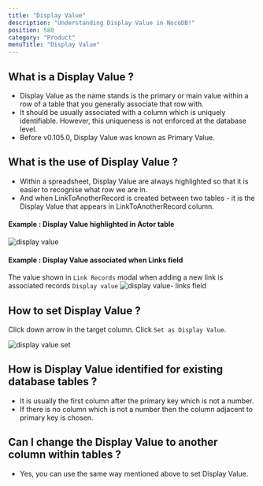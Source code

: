 ```yaml
---
title: "Display Value"
description: "Understanding Display Value in NocoDB!"
position: 580
category: "Product"
menuTitle: "Display Value"
---
```


## What is a Display Value ?

- Display Value as the name stands is the primary or main value within a row of a table that you generally associate that row with.
- It should be usually associated with a column which is uniquely identifiable. However, this uniqueness is not enforced at the database level.
- Before v0.105.0, Display Value was known as Primary Value.

## What is the use of Display Value ?
- Within a spreadsheet, Display Value are always highlighted so that it is easier to recognise what row we are in.
- And when LinkToAnotherRecord is created between two tables - it is the Display Value that appears in LinkToAnotherRecord column. 

#### Example : Display Value highlighted in Actor table
  
![display value](https://github.com/nocodb/nocodb/assets/86527202/f3773b9b-cd0e-411c-843f-9e37796a6600)

#### Example : Display Value associated when Links field

The value shown in `Link Records` modal when adding a new link is associated records `Display value`
![display value- links field](https://github.com/nocodb/nocodb/assets/86527202/69eb206f-3796-4587-97cd-0c389053a20a)


## How to set Display Value ?

Click down arrow in the target column. Click `Set as Display Value`. 

![display value set](https://github.com/nocodb/nocodb/assets/86527202/d5f09946-5654-46fe-8ecb-107fc9714219)



## How is Display Value identified for existing database tables ?

- It is usually the first column after the primary key which is not a number. 
- If there is no column which is not a number then the column adjacent to primary key is chosen. 

## Can I change the Display Value to another column within tables ?

- Yes, you can use the same way mentioned above to set Display Value.
